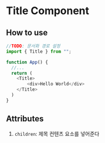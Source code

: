 # Title Component

## How to use

```ts
//TODO: 문서화 경로 설정
import { Title } from "";

function App() {
  //...
  return (
    <Title>
        <div>Hello World</div>
    </Title>
  )
}
```

## Attributes

1. `children`: 제목 컨텐츠 요소를 넣어준다

